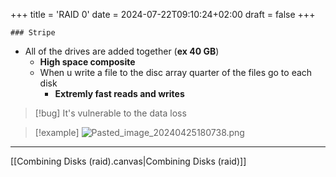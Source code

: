 +++
title = 'RAID 0'
date = 2024-07-22T09:10:24+02:00
draft = false
+++

    ### Stripe 
- All of the drives are added together (**ex 40 GB**)
	- **High  space composite**
	- When u write a file to the disc array quarter of the files  go to each disk
		- **Extremly fast   reads and writes**

>[!bug] It's vulnerable to the data loss

>[!example]
![Pasted_image_20240425180738.png](/Pasted_image_20240425180738.png)

----
[[Combining Disks (raid).canvas|Combining Disks (raid)]]